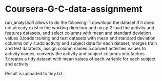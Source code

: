 # Coursera-G-C-data-assignmemt
run_analysis.R allows to do the following:
1.download the dataset if it does not already exist in the working directory and unzip
2.load the activity and features datasets, and select columns with mean and standard deviation values 
3.loads training and test datasets with mean and standard deviation colunms only
4.add activity and subject data for each dataset, merges train and test datatests, assign column names
5.convert activities values to activity names, converts the  activity  and  subject  columns into factors
7.creates a tidy dataset with mean values of each variable for each subject and activity

Result is uploaded to  tidy.txt .
